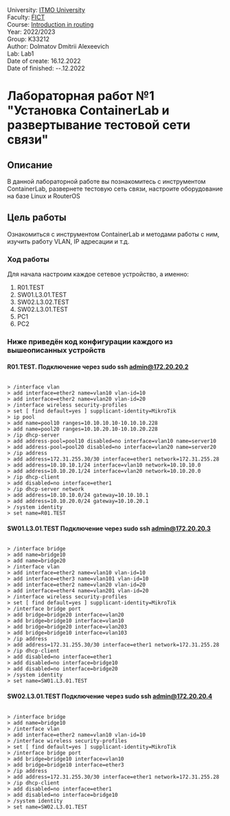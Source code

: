 University: [ITMO University](https://itmo.ru/ru/)  
Faculty: [FICT](https://fict.itmo.ru)  
Course: [Introduction in routing](https://github.com/itmo-ict-faculty/introduction-in-routing)  
Year: 2022/2023  
Group: K33212  
Author: Dolmatov Dmitrii Alexeevich  
Lab: Lab1  
Date of create: 16.12.2022  
Date of finished: --.12.2022  

# Лабораторная работ №1 "Установка ContainerLab и развертывание тестовой сети связи"  
## Описание  
В данной лабораторной работе вы познакомитесь с инструментом ContainerLab, развернете тестовую сеть связи, настроите оборудование на базе Linux и RouterOS
## Цель работы  
Ознакомиться с инструментом ContainerLab и методами работы с ним, изучить работу VLAN, IP адресации и т.д.
### Ход работы  
Для начала настроим каждое сетевое устройство, а именно:
1. R01.TEST
2. SW01.L3.01.TEST
3. SW02.L3.02.TEST
4. SW02.L3.01.TEST
5. PC1
6. PC2  
 
### Ниже приведён код конфигурации каждого из вышеописанных устройств
#### R01.TEST. Подключение через sudo ssh admin@172.20.20.2
<pre><code>
> /interface vlan  
> add interface=ether2 name=vlan10 vlan-id=10  
> add interface=ether2 name=vlan20 vlan-id=20  
> /interface wireless security-profiles  
> set [ find default=yes ] supplicant-identity=MikroTik  
> ip pool  
> add name=pool10 ranges=10.10.10.10-10.10.10.228  
> add name=pool20 ranges=10.10.20.10-10.10.20.228  
> /ip dhcp-server  
> add address-pool=pool10 disabled=no interface=vlan10 name=server10  
> add address-pool=pool20 disabled=no interface=vlan20 name=server20  
> /ip address  
> add address=172.31.255.30/30 interface=ether1 network=172.31.255.28  
> add address=10.10.10.1/24 interface=vlan10 network=10.10.10.0  
> add address=10.10.20.1/24 interface=vlan20 network=10.10.20.0  
> /ip dhcp-client  
> add disabled=no interface=ether1  
> /ip dhcp-server network  
> add address=10.10.10.0/24 gateway=10.10.10.1  
> add address=10.10.20.0/24 gateway=10.10.20.1  
> /system identity  
> set name=R01.TEST  
</code></pre>  

#### SW01.L3.01.TEST Подключение через sudo ssh admin@172.20.20.3 
<pre><code>  
> /interface bridge
> add name=bridge10  
> add name=bridge20  
> /interface vlan  
> add interface=ether2 name=vlan10 vlan-id=10  
> add interface=ether3 name=vlan101 vlan-id=10  
> add interface=ether2 name=vlan20 vlan-id=20    
> add interface=ether4 name=vlan201 vlan-id=20  
> /interface wireless security-profiles  
> set [ find default=yes ] supplicant-identity=MikroTik  
> /interface bridge port  
> add bridge=bridge20 interface=vlan20     
> add bridge=bridge10 interface=vlan10    
> add bridge=bridge20 interface=vlan203    
> add bridge=bridge10 interface=vlan103  
> /ip address  
> add address=172.31.255.30/30 interface=ether1 network=172.31.255.28  
> /ip dhcp-client  
> add disabled=no interface=ether1  
> add disabled=no interface=bridge10  
> add disabled=no interface=bridge20  
> /system identity  
> set name=SW01.L3.01.TEST  
</code></pre>  

#### SW02.L3.01.TEST Подключение через sudo ssh admin@172.20.20.4
<pre><code>
> /interface bridge  
> add name=bridge10  
> /interface vlan  
> add interface=ether2 name=vlan10 vlan-id=10  
> /interface wireless security-profiles  
> set [ find default=yes ] supplicant-identity=MikroTik  
> /interface bridge port  
> add bridge=bridge10 interface=vlan10  
> add bridge=bridge10 interface=ether3  
> /ip address  
> add address=172.31.255.30/30 interface=ether1 network=172.31.255.28  
> /ip dhcp-client  
> add disabled=no interface=ether1  
> add disabled=no interface=bridge10  
> /system identity  
> set name=SW02.L3.01.TEST  
</code></pre>  
